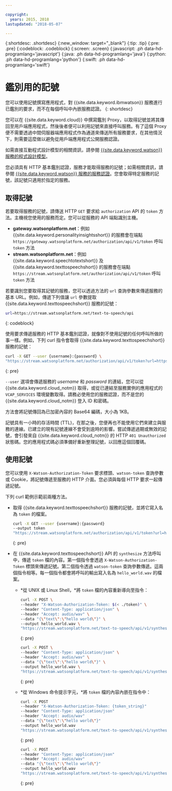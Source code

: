 ```yaml
---

copyright:
  years: 2015, 2018
lastupdated: "2018-05-07"

---
```


{:shortdesc: .shortdesc}
{:new_window: target="_blank"}
{:tip: .tip}
{:pre: .pre}
{:codeblock: .codeblock}
{:screen: .screen}
{:javascript: .ph data-hd-programlang='javascript'}
{:java: .ph data-hd-programlang='java'}
{:python: .ph data-hd-programlang='python'}
{:swift: .ph data-hd-programlang='swift'}

# 鑑別用的記號
您可以使用記號撰寫應用程式，對 {{site.data.keyword.ibmwatson}} 服務進行已鑑別的要求，而不在每個呼叫中內嵌服務認證。
{: shortdesc}

您可以在 {{site.data.keyword.cloud}} 中撰寫鑑別 Proxy，以取得記號並將其傳回至用戶端應用程式，然後後者便可以利用記號來直接呼叫服務。有了這個 Proxy 便不需要透過中間伺服器端應用程式作為通道來傳送所有服務要求，在其他情況下，則需要這麼做以避免從用戶端應用程式公開服務認證。

如需直接互動程式設計模型的相關資訊，請參閱 [{{site.data.keyword.watson}} 服務的程式設計模型](/docs/services/watson/getting-started-develop.html)。

您必須具有 HTTP 基本鑑別認證，服務才能取得服務的記號；如需相關資訊，請參閱 [{{site.data.keyword.watson}} 服務的服務認證](/docs/services/watson/getting-started-credentials.html)。您會取得特定服務的記號，該記號只適用於指定的服務。

## 取得記號
若要取得服務的記號，請傳送 HTTP `GET` 要求給 `authorization` API 的 `token` 方法。主機視您使用的服務而定。您可以從服務的 API 端點識別主機。

- **gateway.watsonplatform.net**：例如 {{site.data.keyword.personalityinsightsshort}} 的服務會在端點 `https://gateway.watsonplatform.net/authorization/api/v1/token` 呼叫 `token` 方法
- **stream.watsonplatform.net**：例如 {{site.data.keyword.speechtotextshort}} 及 {{site.data.keyword.texttospeechshort}} 的服務會在端點 `https://stream.watsonplatform.net/authorization/api/v1/token` 呼叫 `token` 方法

若要識別您要取得其記號的服務，您可以透過方法的 `url` 查詢參數來傳遞服務的基本 URL。例如，傳遞下列值讓 `url` 參數提取 {{site.data.keyword.texttospeechshort}} 服務的記號：

```bash
url=https://stream.watsonplatform.net/text-to-speech/api
```
{: codeblock}

使用要求傳遞服務的 HTTP 基本鑑別認證，就像對不使用記號的任何呼叫所做的事一樣。例如，下列 curl 指令會取得 {{site.data.keyword.texttospeechshort}} 服務的記號：

```bash
curl -X GET --user {username}:{password} \
"https://stream.watsonplatform.net/authorization/api/v1/token?url=https://stream.watsonplatform.net/text-to-speech/api"
```
{: pre}

`--user` 選項會傳遞服務的 *username* 和 *password* 的連結，您可以從 {{site.data.keyword.cloud_notm}} 取得，或從已連結至服務實例的應用程式的 `VCAP_SERVICES` 環境變數取得。請務必使用您的服務認證，而不是您的 {{site.data.keyword.cloud_notm}} 登入 ID 和密碼。

方法會將記號傳回為已加密內容的 Base64 編碼，大小為 1KB。

記號具有一小時的存活時間 (TTL)，在那之後，您便再也不能使用它們來建立與服務的連線。已建立的現有記號連線不會受到逾時的影響。嘗試傳遞過期或無效的記號，會引發來自 {{site.data.keyword.cloud_notm}} 的 HTTP `401 Unauthorized` 狀態碼。您的應用程式碼必須準備好重新整理記號，以回應這個回覆碼。

## 使用記號

您可以使用 `X-Watson-Authorization-Token` 要求標頭、`watson-token` 查詢參數或 Cookie，將記號傳遞至服務的 HTTP 介面。您必須與每個 HTTP 要求一起傳遞記號。

下列 curl 範例示範前兩種方法。

- 取得 {{site.data.keyword.texttospeechshort}} 服務的記號，並將它寫入名為 `token` 的檔案。

  ```bash
  curl -X GET --user {username}:{password}
  --output token
  "https://stream.watsonplatform.net/authorization/api/v1/token?url=https://stream.watsonplatform.net/text-to-speech/api"
  ```
  {: pre}

- 在 {{site.data.keyword.texttospeechshort}} API 的 `synthesize` 方法呼叫中，傳遞 `token` 檔的內容。第一個指令會透過 `X-Watson-Authorization-Token` 標頭來傳遞記號。第二個指令透過 `watson-token` 查詢參數傳遞。這兩個指令相等。每一個指令都會將呼叫的輸出寫入名為 `hello_world.wav` 的檔案。

    - *從 UNIX 或 Linux Shell，*將 `token` 檔的內容重新導向至指令：

      ```bash
      curl -X POST \
      --header "X-Watson-Authorization-Token: $(< ./token)" \
      --header "Content-Type: application/json" \
      --header "Accept: audio/wav" \
      --data "{\"text\":\"hello world\"}" \
      --output hello_world.wav \
      "https://stream.watsonplatform.net/text-to-speech/api/v1/synthesize"
      ```
      {: pre}

      ```bash
      curl -X POST \
      --header "Content-Type: application/json" \
      --header "Accept: audio/wav" \
      --data "{\"text\":\"hello world\"}" \
      --output hello_world.wav \
      "https://stream.watsonplatform.net/text-to-speech/api/v1/synthesize?watson-token=$(< ./token)"
      ```
      {: pre}

    - *從 Windows 命令提示字元，*將 `token` 檔的內容內嵌在指令中：

        ```bash
        curl -X POST
        --header "X-Watson-Authorization-Token: {token_string}"
        --header "Content-Type: application/json"
        --header "Accept: audio/wav"
        --data "{\"text\":\"hello world\"}"
        --output hello_world.wav
        "https://stream.watsonplatform.net/text-to-speech/api/v1/synthesize"
        ```
        {: pre}

        ```bash
        curl -X POST
        --header "Content-Type: application/json"
        --header "Accept: audio/wav"
        --data "{\"text\":\"hello world\"}"
        --output hello_world.wav
        "https://stream.watsonplatform.net/text-to-speech/api/v1/synthesize?watson-token={token_string}"
        ```
        {: pre}
